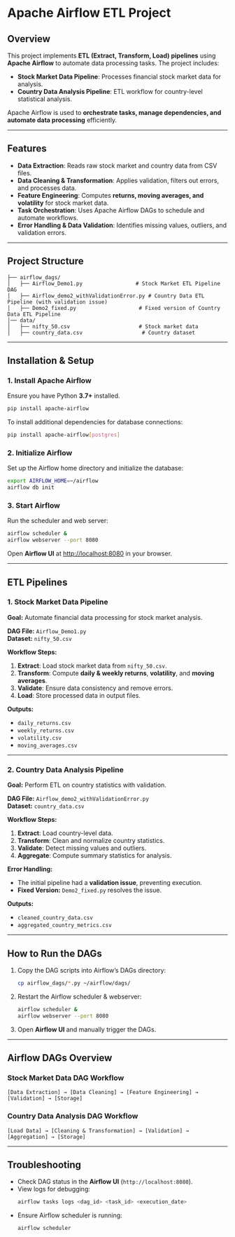 # Apache Airflow ETL Project

## Overview
This project implements **ETL (Extract, Transform, Load) pipelines** using **Apache Airflow** to automate data processing tasks. The project includes:
- **Stock Market Data Pipeline**: Processes financial stock market data for analysis.
- **Country Data Analysis Pipeline**: ETL workflow for country-level statistical analysis.

Apache Airflow is used to **orchestrate tasks, manage dependencies, and automate data processing** efficiently.

---

## Features
- **Data Extraction**: Reads raw stock market and country data from CSV files.
- **Data Cleaning & Transformation**: Applies validation, filters out errors, and processes data.
- **Feature Engineering**: Computes **returns, moving averages, and volatility** for stock market data.
- **Task Orchestration**: Uses Apache Airflow DAGs to schedule and automate workflows.
- **Error Handling & Data Validation**: Identifies missing values, outliers, and validation errors.

---

## Project Structure
```
├── airflow_dags/
│   ├── Airflow_Demo1.py                 # Stock Market ETL Pipeline DAG
│   ├── Airflow_demo2_withValidationError.py # Country Data ETL Pipeline (with validation issue)
│   ├── Demo2_fixed.py                    # Fixed version of Country Data ETL Pipeline
│── data/
│   ├── nifty_50.csv                      # Stock market data
│   ├── country_data.csv                   # Country dataset
```

---

## Installation & Setup
### 1. Install Apache Airflow
Ensure you have Python **3.7+** installed.

```sh
pip install apache-airflow
```

To install additional dependencies for database connections:
```sh
pip install apache-airflow[postgres]
```

### 2. Initialize Airflow
Set up the Airflow home directory and initialize the database:
```sh
export AIRFLOW_HOME=~/airflow
airflow db init
```

### 3. Start Airflow
Run the scheduler and web server:
```sh
airflow scheduler &
airflow webserver --port 8080
```
Open **Airflow UI** at [http://localhost:8080](http://localhost:8080) in your browser.

---

## ETL Pipelines
### 1. Stock Market Data Pipeline
**Goal:** Automate financial data processing for stock market analysis.

**DAG File:** `Airflow_Demo1.py`  
**Dataset:** `nifty_50.csv`

**Workflow Steps:**
1. **Extract**: Load stock market data from `nifty_50.csv`.
2. **Transform**: Compute **daily & weekly returns**, **volatility**, and **moving averages**.
3. **Validate**: Ensure data consistency and remove errors.
4. **Load**: Store processed data in output files.

**Outputs:**
- `daily_returns.csv`
- `weekly_returns.csv`
- `volatility.csv`
- `moving_averages.csv`

---

### 2. Country Data Analysis Pipeline
**Goal:** Perform ETL on country statistics with validation.

**DAG File:** `Airflow_demo2_withValidationError.py`  
**Dataset:** `country_data.csv`

**Workflow Steps:**
1. **Extract**: Load country-level data.
2. **Transform**: Clean and normalize country statistics.
3. **Validate**: Detect missing values and outliers.
4. **Aggregate**: Compute summary statistics for analysis.

**Error Handling:**
- The initial pipeline had a **validation issue**, preventing execution.
- **Fixed Version:** `Demo2_fixed.py` resolves the issue.

**Outputs:**
- `cleaned_country_data.csv`
- `aggregated_country_metrics.csv`

---

## How to Run the DAGs
1. Copy the DAG scripts into Airflow’s DAGs directory:
   ```sh
   cp airflow_dags/*.py ~/airflow/dags/
   ```
2. Restart the Airflow scheduler & webserver:
   ```sh
   airflow scheduler &
   airflow webserver --port 8080
   ```
3. Open **Airflow UI** and manually trigger the DAGs.

---

## Airflow DAGs Overview
### Stock Market Data DAG Workflow
```
[Data Extraction] → [Data Cleaning] → [Feature Engineering] → [Validation] → [Storage]
```
### Country Data Analysis DAG Workflow
```
[Load Data] → [Cleaning & Transformation] → [Validation] → [Aggregation] → [Storage]
```

---

## Troubleshooting
- Check DAG status in the **Airflow UI** (`http://localhost:8080`).
- View logs for debugging:
  ```sh
  airflow tasks logs <dag_id> <task_id> <execution_date>
  ```
- Ensure Airflow scheduler is running:
  ```sh
  airflow scheduler
  ```


